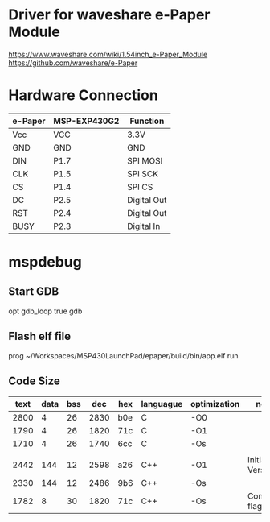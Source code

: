
# Driver for waveshare e-Paper Module

https://www.waveshare.com/wiki/1.54inch_e-Paper_Module
https://github.com/waveshare/e-Paper

# Hardware Connection

| e-Paper	| MSP-EXP430G2	| Function |
| -------	| ------------	| -------- 	|
|Vcc		| VCC			|3.3V 	|
|GND	| GND			|GND 	|
|DIN	| P1.7			|SPI MOSI|
|CLK	| P1.5			|SPI SCK 	|
|CS		| P1.4			|SPI CS 	|
|DC		| P2.5			|Digital Out |
|RST	| P2.4			|Digital Out |
|BUSY	| P2.3			|Digital In |

# mspdebug
## Start GDB
opt gdb_loop true
gdb

## Flash elf file
prog ~/Workspaces/MSP430LaunchPad/epaper/build/bin/app.elf
run

## Code Size 
   
|text | data | bss | dec | hex | languague  | optimization | note|
|--|--|--|--|--|--|--|--|
| 2800 | 4 | 26 | 2830 | b0e | C | -O0 | |
| 1790 | 4 | 26 | 1820 | 71c | C | -O1 | |
| 1710 | 4 | 26 | 1740 | 6cc | C | -Os | |
| | | | | | | | |
| 2442 | 144 | 12 | 2598 | a26| C++ | -O1 | Initial Version |
| 2330 | 144 | 12 | 2486 | 9b6 | C++ | -Os | |
| 1782 | 8 | 30 | 1820 | 71c | C++ | -Os | Compiler flags |

